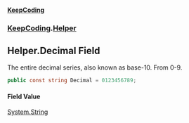 #### [KeepCoding](index.md 'index')
### [KeepCoding](KeepCoding.md 'KeepCoding').[Helper](KeepCoding_Helper.md 'KeepCoding.Helper')
## Helper.Decimal Field
The entire decimal series, also known as base-10. From 0-9.  
```csharp
public const string Decimal = 0123456789;
```
#### Field Value
[System.String](https://docs.microsoft.com/en-us/dotnet/api/System.String 'System.String')
